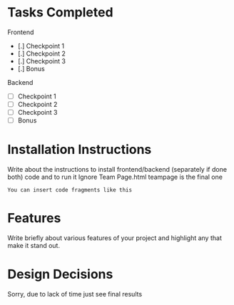 # Tasks Completed

Frontend
- [.] Checkpoint 1
- [.] Checkpoint 2
- [.] Checkpoint 3
- [.] Bonus

Backend
- [ ] Checkpoint 1
- [ ] Checkpoint 2
- [ ] Checkpoint 3
- [ ] Bonus

# Installation Instructions 

Write about the instructions to install frontend/backend (separately if done both) code and to run it
                 Ignore Team Page.html teampage is the final one
```
You can insert code fragments like this
```

# Features

Write briefly about various features of your project and highlight any that make it stand out.

# Design Decisions 

Sorry, due to lack of time just see final results
